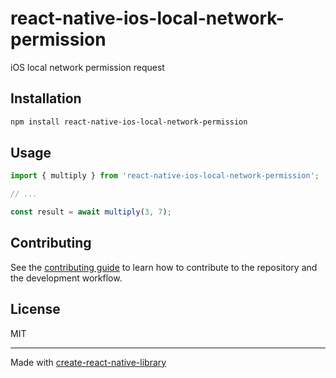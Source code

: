 # react-native-ios-local-network-permission

iOS local network permission request

## Installation

```sh
npm install react-native-ios-local-network-permission
```

## Usage

```js
import { multiply } from 'react-native-ios-local-network-permission';

// ...

const result = await multiply(3, 7);
```

## Contributing

See the [contributing guide](CONTRIBUTING.md) to learn how to contribute to the repository and the development workflow.

## License

MIT

---

Made with [create-react-native-library](https://github.com/callstack/react-native-builder-bob)
